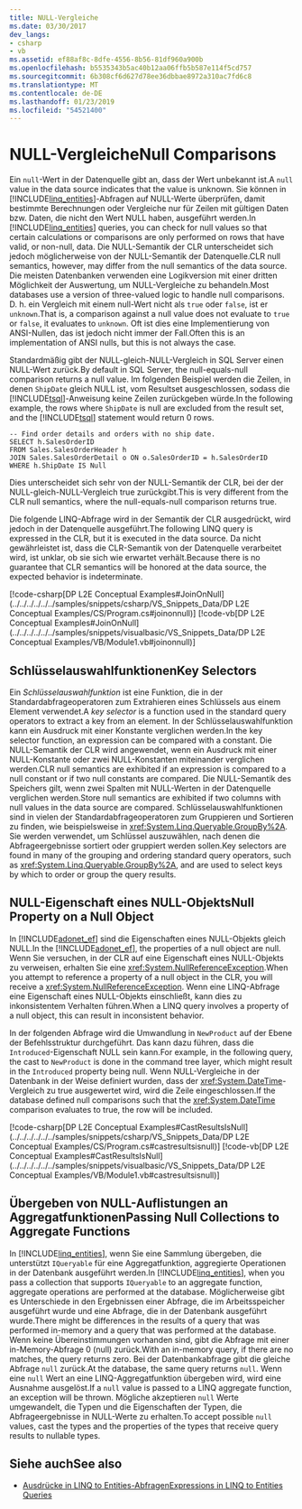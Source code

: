 ```yaml
---
title: NULL-Vergleiche
ms.date: 03/30/2017
dev_langs:
- csharp
- vb
ms.assetid: ef88af8c-8dfe-4556-8b56-81df960a900b
ms.openlocfilehash: b5535343b5ac40b12aa06ffb5b587e114f5cd757
ms.sourcegitcommit: 6b308cf6d627d78ee36dbbae8972a310ac7fd6c8
ms.translationtype: MT
ms.contentlocale: de-DE
ms.lasthandoff: 01/23/2019
ms.locfileid: "54521400"
---
```

# <a name="null-comparisons"></a><span data-ttu-id="a25f8-102">NULL-Vergleiche</span><span class="sxs-lookup"><span data-stu-id="a25f8-102">Null Comparisons</span></span>
<span data-ttu-id="a25f8-103">Ein `null`-Wert in der Datenquelle gibt an, dass der Wert unbekannt ist.</span><span class="sxs-lookup"><span data-stu-id="a25f8-103">A `null` value in the data source indicates that the value is unknown.</span></span> <span data-ttu-id="a25f8-104">Sie können in [!INCLUDE[linq_entities](../../../../../../includes/linq-entities-md.md)]-Abfragen auf NULL-Werte überprüfen, damit bestimmte Berechnungen oder Vergleiche nur für Zeilen mit gültigen Daten bzw. Daten, die nicht den Wert NULL haben, ausgeführt werden.</span><span class="sxs-lookup"><span data-stu-id="a25f8-104">In [!INCLUDE[linq_entities](../../../../../../includes/linq-entities-md.md)] queries, you can check for null values so that certain calculations or comparisons are only performed on rows that have valid, or non-null, data.</span></span> <span data-ttu-id="a25f8-105">Die NULL-Semantik der CLR unterscheidet sich jedoch möglicherweise von der NULL-Semantik der Datenquelle.</span><span class="sxs-lookup"><span data-stu-id="a25f8-105">CLR null semantics, however, may differ from the null semantics of the data source.</span></span> <span data-ttu-id="a25f8-106">Die meisten Datenbanken verwenden eine Logikversion mit einer dritten Möglichkeit der Auswertung, um NULL-Vergleiche zu behandeln.</span><span class="sxs-lookup"><span data-stu-id="a25f8-106">Most databases use a version of three-valued logic to handle null comparisons.</span></span> <span data-ttu-id="a25f8-107">D. h. ein Vergleich mit einem null-Wert nicht als `true` oder `false`, ist er `unknown`.</span><span class="sxs-lookup"><span data-stu-id="a25f8-107">That is, a comparison against a null value does not evaluate to `true` or `false`, it evaluates to `unknown`.</span></span> <span data-ttu-id="a25f8-108">Oft ist dies eine Implementierung von ANSI-Nullen, das ist jedoch nicht immer der Fall.</span><span class="sxs-lookup"><span data-stu-id="a25f8-108">Often this is an implementation of ANSI nulls, but this is not always the case.</span></span>  
  
 <span data-ttu-id="a25f8-109">Standardmäßig gibt der NULL-gleich-NULL-Vergleich in SQL Server einen NULL-Wert zurück.</span><span class="sxs-lookup"><span data-stu-id="a25f8-109">By default in SQL Server, the null-equals-null comparison returns a null value.</span></span> <span data-ttu-id="a25f8-110">Im folgenden Beispiel werden die Zeilen, in denen `ShipDate` gleich NULL ist, vom Resultset ausgeschlossen, sodass die [!INCLUDE[tsql](../../../../../../includes/tsql-md.md)]-Anweisung keine Zeilen zurückgeben würde.</span><span class="sxs-lookup"><span data-stu-id="a25f8-110">In the following example, the rows where `ShipDate` is null are excluded from the result set, and the [!INCLUDE[tsql](../../../../../../includes/tsql-md.md)] statement would return 0 rows.</span></span>  
  
```  
-- Find order details and orders with no ship date.  
SELECT h.SalesOrderID  
FROM Sales.SalesOrderHeader h  
JOIN Sales.SalesOrderDetail o ON o.SalesOrderID = h.SalesOrderID  
WHERE h.ShipDate IS Null  
```  
  
 <span data-ttu-id="a25f8-111">Dies unterscheidet sich sehr von der NULL-Semantik der CLR, bei der der NULL-gleich-NULL-Vergleich true zurückgibt.</span><span class="sxs-lookup"><span data-stu-id="a25f8-111">This is very different from the CLR null semantics, where the null-equals-null comparison returns true.</span></span>  
  
 <span data-ttu-id="a25f8-112">Die folgende LINQ-Abfrage wird in der Semantik der CLR ausgedrückt, wird jedoch in der Datenquelle ausgeführt.</span><span class="sxs-lookup"><span data-stu-id="a25f8-112">The following LINQ query is expressed in the CLR, but it is executed in the data source.</span></span> <span data-ttu-id="a25f8-113">Da nicht gewährleistet ist, dass die CLR-Semantik von der Datenquelle verarbeitet wird, ist unklar, ob sie sich wie erwartet verhält.</span><span class="sxs-lookup"><span data-stu-id="a25f8-113">Because there is no guarantee that CLR semantics will be honored at the data source, the expected behavior is indeterminate.</span></span>  
  
 [!code-csharp[DP L2E Conceptual Examples#JoinOnNull](../../../../../../samples/snippets/csharp/VS_Snippets_Data/DP L2E Conceptual Examples/CS/Program.cs#joinonnull)]
 [!code-vb[DP L2E Conceptual Examples#JoinOnNull](../../../../../../samples/snippets/visualbasic/VS_Snippets_Data/DP L2E Conceptual Examples/VB/Module1.vb#joinonnull)]  
  
## <a name="key-selectors"></a><span data-ttu-id="a25f8-114">Schlüsselauswahlfunktionen</span><span class="sxs-lookup"><span data-stu-id="a25f8-114">Key Selectors</span></span>  
 <span data-ttu-id="a25f8-115">Ein *Schlüsselauswahlfunktion* ist eine Funktion, die in der Standardabfrageoperatoren zum Extrahieren eines Schlüssels aus einem Element verwendet.</span><span class="sxs-lookup"><span data-stu-id="a25f8-115">A *key selector* is a function used in the standard query operators to extract a key from an element.</span></span> <span data-ttu-id="a25f8-116">In der Schlüsselauswahlfunktion kann ein Ausdruck mit einer Konstante verglichen werden.</span><span class="sxs-lookup"><span data-stu-id="a25f8-116">In the key selector function, an expression can be compared with a constant.</span></span> <span data-ttu-id="a25f8-117">Die NULL-Semantik der CLR wird angewendet, wenn ein Ausdruck mit einer NULL-Konstante oder zwei NULL-Konstanten miteinander verglichen werden.</span><span class="sxs-lookup"><span data-stu-id="a25f8-117">CLR null semantics are exhibited if an expression is compared to a null constant or if two null constants are compared.</span></span> <span data-ttu-id="a25f8-118">Die NULL-Semantik des Speichers gilt, wenn zwei Spalten mit NULL-Werten in der Datenquelle verglichen werden.</span><span class="sxs-lookup"><span data-stu-id="a25f8-118">Store null semantics are exhibited if two columns with null values in the data source are compared.</span></span> <span data-ttu-id="a25f8-119">Schlüsselauswahlfunktionen sind in vielen der Standardabfrageoperatoren zum Gruppieren und Sortieren zu finden, wie beispielsweise in <xref:System.Linq.Queryable.GroupBy%2A>. Sie werden verwendet, um Schlüssel auszuwählen, nach denen die Abfrageergebnisse sortiert oder gruppiert werden sollen.</span><span class="sxs-lookup"><span data-stu-id="a25f8-119">Key selectors are found in many of the grouping and ordering standard query operators, such as <xref:System.Linq.Queryable.GroupBy%2A>, and are used to select keys by which to order or group the query results.</span></span>  
  
## <a name="null-property-on-a-null-object"></a><span data-ttu-id="a25f8-120">NULL-Eigenschaft eines NULL-Objekts</span><span class="sxs-lookup"><span data-stu-id="a25f8-120">Null Property on a Null Object</span></span>  
 <span data-ttu-id="a25f8-121">In [!INCLUDE[adonet_ef](../../../../../../includes/adonet-ef-md.md)] sind die Eigenschaften eines NULL-Objekts gleich NULL.</span><span class="sxs-lookup"><span data-stu-id="a25f8-121">In the [!INCLUDE[adonet_ef](../../../../../../includes/adonet-ef-md.md)], the properties of a null object are null.</span></span> <span data-ttu-id="a25f8-122">Wenn Sie versuchen, in der CLR auf eine Eigenschaft eines NULL-Objekts zu verweisen, erhalten Sie eine <xref:System.NullReferenceException>.</span><span class="sxs-lookup"><span data-stu-id="a25f8-122">When you attempt to reference a property of a null object in the CLR, you will receive a <xref:System.NullReferenceException>.</span></span> <span data-ttu-id="a25f8-123">Wenn eine LINQ-Abfrage eine Eigenschaft eines NULL-Objekts einschließt, kann dies zu inkonsistentem Verhalten führen.</span><span class="sxs-lookup"><span data-stu-id="a25f8-123">When a LINQ query involves a property of a null object, this can result in inconsistent behavior.</span></span>  
  
 <span data-ttu-id="a25f8-124">In der folgenden Abfrage wird die Umwandlung in `NewProduct` auf der Ebene der Befehlsstruktur durchgeführt. Das kann dazu führen, dass die `Introduced`-Eigenschaft NULL sein kann.</span><span class="sxs-lookup"><span data-stu-id="a25f8-124">For example, in the following query, the cast to `NewProduct` is done in the command tree layer, which might result in the `Introduced` property being null.</span></span> <span data-ttu-id="a25f8-125">Wenn NULL-Vergleiche in der Datenbank in der Weise definiert wurden, dass der <xref:System.DateTime>-Vergleich zu true ausgewertet wird, wird die Zeile eingeschlossen.</span><span class="sxs-lookup"><span data-stu-id="a25f8-125">If the database defined null comparisons such that the <xref:System.DateTime> comparison evaluates to true, the row will be included.</span></span>  
  
 [!code-csharp[DP L2E Conceptual Examples#CastResultsIsNull](../../../../../../samples/snippets/csharp/VS_Snippets_Data/DP L2E Conceptual Examples/CS/Program.cs#castresultsisnull)]
 [!code-vb[DP L2E Conceptual Examples#CastResultsIsNull](../../../../../../samples/snippets/visualbasic/VS_Snippets_Data/DP L2E Conceptual Examples/VB/Module1.vb#castresultsisnull)]  
  
## <a name="passing-null-collections-to-aggregate-functions"></a><span data-ttu-id="a25f8-126">Übergeben von NULL-Auflistungen an Aggregatfunktionen</span><span class="sxs-lookup"><span data-stu-id="a25f8-126">Passing Null Collections to Aggregate Functions</span></span>  
 <span data-ttu-id="a25f8-127">In [!INCLUDE[linq_entities](../../../../../../includes/linq-entities-md.md)], wenn Sie eine Sammlung übergeben, die unterstützt `IQueryable` für eine Aggregatfunktion, aggregierte Operationen in der Datenbank ausgeführt werden.</span><span class="sxs-lookup"><span data-stu-id="a25f8-127">In [!INCLUDE[linq_entities](../../../../../../includes/linq-entities-md.md)], when you pass a collection that supports `IQueryable` to an aggregate function, aggregate operations are performed at the database.</span></span> <span data-ttu-id="a25f8-128">Möglicherweise gibt es Unterschiede in den Ergebnissen einer Abfrage, die im Arbeitsspeicher ausgeführt wurde und eine Abfrage, die in der Datenbank ausgeführt wurde.</span><span class="sxs-lookup"><span data-stu-id="a25f8-128">There might be differences in the results of a query that was performed in-memory and a query that was performed at the database.</span></span> <span data-ttu-id="a25f8-129">Wenn keine Übereinstimmungen vorhanden sind, gibt die Abfrage mit einer in-Memory-Abfrage 0 (null) zurück.</span><span class="sxs-lookup"><span data-stu-id="a25f8-129">With an in-memory query, if there are no matches, the query returns zero.</span></span> <span data-ttu-id="a25f8-130">Bei der Datenbankabfrage gibt die gleiche Abfrage `null` zurück.</span><span class="sxs-lookup"><span data-stu-id="a25f8-130">At the database, the same query returns `null`.</span></span> <span data-ttu-id="a25f8-131">Wenn eine `null` Wert an eine LINQ-Aggregatfunktion übergeben wird, wird eine Ausnahme ausgelöst.</span><span class="sxs-lookup"><span data-stu-id="a25f8-131">If a `null` value is passed to a LINQ aggregate function, an exception will be thrown.</span></span> <span data-ttu-id="a25f8-132">Mögliche akzeptieren `null` Werte umgewandelt, die Typen und die Eigenschaften der Typen, die Abfrageergebnisse in NULL-Werte zu erhalten.</span><span class="sxs-lookup"><span data-stu-id="a25f8-132">To accept possible `null` values, cast the types and the properties of the types that receive query results to nullable types.</span></span>  
  
## <a name="see-also"></a><span data-ttu-id="a25f8-133">Siehe auch</span><span class="sxs-lookup"><span data-stu-id="a25f8-133">See also</span></span>
- [<span data-ttu-id="a25f8-134">Ausdrücke in LINQ to Entities-Abfragen</span><span class="sxs-lookup"><span data-stu-id="a25f8-134">Expressions in LINQ to Entities Queries</span></span>](../../../../../../docs/framework/data/adonet/ef/language-reference/expressions-in-linq-to-entities-queries.md)
